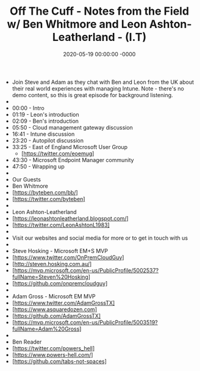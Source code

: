 ﻿---
layout: post
title: "Off The Cuff - Notes from the Field w/ Ben Whitmore and Leon Ashton-Leatherland - (I.T)"
date: 2020-05-19 00:00:00 -0000
categories:
---

 * Join Steve and Adam as they chat with Ben and Leon from the UK about their real world experiences with managing Intune. Note - there's no demo content, so this is great episode for background listening.
 * 
 * 00:00 - Intro
 * 01:19 - Leon's introduction
 * 02:09 - Ben's introduction
 * 05:50 - Cloud management gateway discussion
 * 16:41 - Intune discussion
 * 23:20 - Autopilot discussion
 * 33:25 - East of England Microsoft User Group
   - [https://twitter.com/eoemug]
 * 43:30 - Microsoft Endpoint Manager community
 * 47:50 - Wrapping up
 * 
 * Our Guests
 * Ben Whitmore
 * [https://byteben.com/bb/]
 * [https://twitter.com/byteben]
 * 
 * Leon Ashton-Leatherland
 * [https://leonashtonleatherland.blogspot.com/]
 * [https://twitter.com/LeonAshtonL1983]
 * 
 * Visit our websites and social media for more or to get in touch with us
 * 
 * Steve Hosking - Microsoft EM+S MVP
 * [https://www.twitter.com/OnPremCloudGuy]
 * [http://steven.hosking.com.au/]
 * [https://mvp.microsoft.com/en-us/PublicProfile/5002537?fullName=Steven%20Hosking]
 * [https://github.com/onpremcloudguy]
 * 
 * Adam Gross - Microsoft EM MVP
 * [https://www.twitter.com/AdamGrossTX]
 * [https://www.asquaredozen.com]
 * [https://github.com/AdamGrossTX]
 * [https://mvp.microsoft.com/en-us/PublicProfile/5003519?fullName=Adam%20Gross]
 * 
 * Ben Reader
 * [https://twitter.com/powers_hell]
 * [https://www.powers-hell.com/]
 * [https://github.com/tabs-not-spaces]
